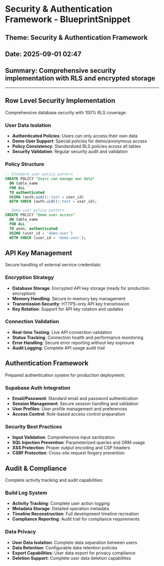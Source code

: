 # Security & Authentication Framework - BlueprintSnippet
## Theme: Security & Authentication Framework
## Date: 2025-09-01 02:47
## Summary: Comprehensive security implementation with RLS and encrypted storage

---

## Row Level Security Implementation
Comprehensive database security with 100% RLS coverage:

### User Data Isolation
- **Authenticated Policies**: Users can only access their own data
- **Demo User Support**: Special policies for demo/anonymous access
- **Policy Consistency**: Standardized RLS policies across all tables
- **Security Validation**: Regular security audit and validation

### Policy Structure
```sql
-- Standard user policy pattern
CREATE POLICY "Users can manage own data"
  ON table_name
  FOR ALL
  TO authenticated
  USING (auth.uid()::text = user_id)
  WITH CHECK (auth.uid()::text = user_id);

-- Demo user policy pattern  
CREATE POLICY "Demo user access"
  ON table_name
  FOR ALL
  TO anon, authenticated
  USING (user_id = 'demo-user')
  WITH CHECK (user_id = 'demo-user');
```

## API Key Management
Secure handling of external service credentials:

### Encryption Strategy
- **Database Storage**: Encrypted API key storage (ready for production encryption)
- **Memory Handling**: Secure in-memory key management
- **Transmission Security**: HTTPS-only API key transmission
- **Key Rotation**: Support for API key rotation and updates

### Connection Validation
- **Real-time Testing**: Live API connection validation
- **Status Tracking**: Connection health and performance monitoring
- **Error Handling**: Secure error reporting without key exposure
- **Audit Logging**: Complete API usage audit trail

## Authentication Framework
Prepared authentication system for production deployment:

### Supabase Auth Integration
- **Email/Password**: Standard email and password authentication
- **Session Management**: Secure session handling and validation
- **User Profiles**: User profile management and preferences
- **Access Control**: Role-based access control preparation

### Security Best Practices
- **Input Validation**: Comprehensive input sanitization
- **SQL Injection Prevention**: Parameterized queries and ORM usage
- **XSS Protection**: Proper output encoding and CSP headers
- **CSRF Protection**: Cross-site request forgery prevention

## Audit & Compliance
Complete activity tracking and audit capabilities:

### Build Log System
- **Activity Tracking**: Complete user action logging
- **Metadata Storage**: Detailed operation metadata
- **Timeline Reconstruction**: Full development timeline recreation
- **Compliance Reporting**: Audit trail for compliance requirements

### Data Privacy
- **User Data Isolation**: Complete data separation between users
- **Data Retention**: Configurable data retention policies
- **Export Capabilities**: User data export for privacy compliance
- **Deletion Support**: Complete user data deletion capabilities
